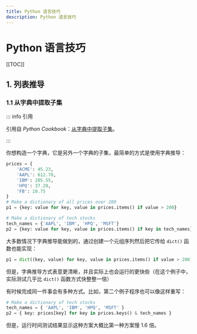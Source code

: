 ```yaml
---
title: Python 语言技巧
description: Python 语言技巧
---
```


# Python 语言技巧

[[TOC]]

## 1. 列表推导

### 1.1 从字典中提取子集

::: info 引用

引用自 *Python Cookbook*：[从字典中提取子集](https://python3-cookbook.readthedocs.io/zh_CN/latest/c01/p17_extract_subset_of_dict.html)。

:::

你想构造一个字典，它是另外一个字典的子集，最简单的方式是使用字典推导：

```python
prices = {
    'ACME': 45.23,
    'AAPL': 612.78,
    'IBM': 205.55,
    'HPQ': 37.20,
    'FB': 10.75
}
# Make a dictionary of all prices over 200
p1 = {key: value for key, value in prices.items() if value > 200}

# Make a dictionary of tech stocks
tech_names = {'AAPL', 'IBM', 'HPQ', 'MSFT'}
p2 = {key: value for key, value in prices.items() if key in tech_names}
```

大多数情况下字典推导能做到的，通过创建一个元组序列然后把它传给 `dict()` 函数也能实现：

```python
p1 = dict((key, value) for key, value in prices.items() if value > 200)
```

但是，字典推导方式表意更清晰，并且实际上也会运行的更快些（在这个例子中，实际测试几乎比 `dict()` 函数方式快整整一倍）

有时候完成同一件事会有多种方式。比如，第二个例子程序也可以像这样重写：

```python
# Make a dictionary of tech stocks
tech_names = { 'AAPL', 'IBM', 'HPQ', 'MSFT' }
p2 = { key: prices[key] for key in prices.keys() & tech_names }
```

但是，运行时间测试结果显示这种方案大概比第一种方案慢 1.6 倍。



